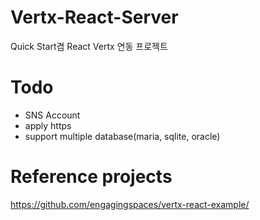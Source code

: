 # Vertx-React-Server
Quick Start겸 React Vertx 연동 프로젝트

# Todo
- SNS Account
- apply https
- support multiple database(maria, sqlite, oracle)

# Reference projects
https://github.com/engagingspaces/vertx-react-example/

